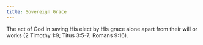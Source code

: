 ```yaml
---
title: Sovereign Grace
---
```

The act of God in saving His elect by His grace alone apart from their will or works (2 Timothy 1:9; Titus 3:5-7; Romans 9:16).
